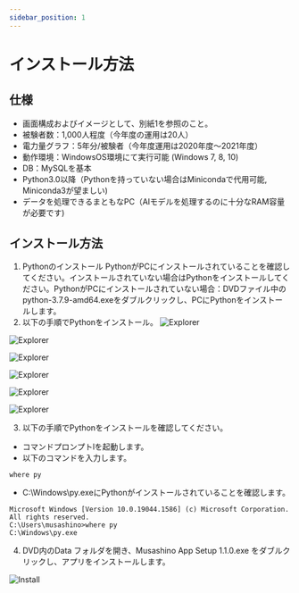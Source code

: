 ```yaml
---
sidebar_position: 1
---
```

# インストール方法

## 仕様
- 画面構成およびイメージとして、別紙1を参照のこと。
- 被験者数：1,000人程度（今年度の運用は20人）
- 電力量グラフ：5年分/被験者（今年度運用は2020年度～2021年度）
- 動作環境：WindowsOS環境にて実行可能 (Windows 7, 8, 10)
- DB：MySQLを基本
- Python3.0以降（Pythonを持っていない場合はMinicondaで代用可能, Miniconda3が望ましい)
- データを処理できるまともなPC（AIモデルを処理するのに十分なRAM容量が必要です)

## インストール方法
1. Pythonのインストール
PythonがPCにインストールされていることを確認してください。インストールされていない場合はPythonをインストールしてください。PythonがPCにインストールされていない場合：DVDファイル中のpython-3.7.9-amd64.exeをダブルクリックし、PCにPythonをインストールします。
2. 以下の手順でPythonをインストール。
![Explorer](/img/Explorer.png)

![Explorer](/img/Python1.png)

![Explorer](/img/Python2.png)

![Explorer](/img/Python3.png)

![Explorer](/img/Python4.png)

![Explorer](/img/Python5.png)

3. 以下の手順でPythonをインストールを確認してください。
  - コマンドプロンプトlを起動します。
  - 以下のコマンドを入力します。
  ```
  where py
  ```
  - C:\Windows\py.exeにPythonがインストールされていることを確認します。
  ```
  Microsoft Windows [Version 10.0.19044.1586] (c) Microsoft Corporation. All rights reserved.
  C:\Users\musashino>where py
  C:\Windows\py.exe
  ```

4. DVD内のData フォルダを開き、Musashino App Setup 1.1.0.exe をダブルクリックし、アプリをインストールします。

![Install](/img/user-install.png)

